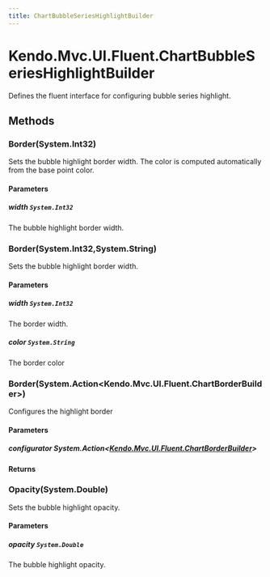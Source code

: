 ```yaml
---
title: ChartBubbleSeriesHighlightBuilder
---
```


# Kendo.Mvc.UI.Fluent.ChartBubbleSeriesHighlightBuilder
Defines the fluent interface for configuring bubble series highlight.




## Methods


### Border(System.Int32)
Sets the bubble highlight border width.
            The color is computed automatically from the base point color.


#### Parameters

##### width `System.Int32`
The bubble highlight border width.





### Border(System.Int32,System.String)
Sets the bubble highlight border width.


#### Parameters

##### width `System.Int32`
The border width.

##### color `System.String`
The border color





### Border(System.Action\<Kendo.Mvc.UI.Fluent.ChartBorderBuilder\>)
Configures the highlight border


#### Parameters

##### configurator System.Action<[Kendo.Mvc.UI.Fluent.ChartBorderBuilder](/api/aspnet-mvc/Kendo.Mvc.UI.Fluent/ChartBorderBuilder)>




#### Returns




### Opacity(System.Double)
Sets the bubble highlight opacity.


#### Parameters

##### opacity `System.Double`
The bubble highlight opacity.






